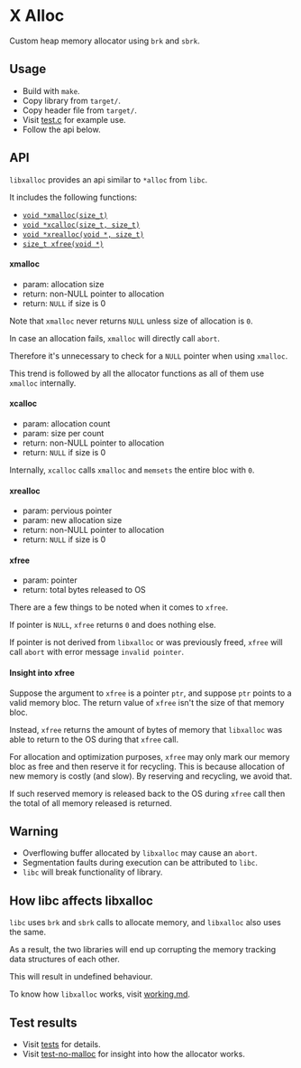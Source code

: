 # X Alloc
Custom heap memory allocator using `brk` and `sbrk`.

## Usage
- Build with `make`.
- Copy library from `target/`.
- Copy header file from `target/`.
- Visit [test.c](tests/test.c) for example use.
- Follow the api below.

## API
`libxalloc` provides an api similar to `*alloc` from `libc`.

It includes the following functions:
- [`void *xmalloc(size_t)`](#xmalloc)
- [`void *xcalloc(size_t, size_t)`](#xcalloc)
- [`void *xrealloc(void *, size_t)`](#xrealloc)
- [`size_t xfree(void *)`](#xfree)

#### xmalloc
- param: allocation size
- return: non-NULL pointer to allocation
- return: `NULL` if size is 0

Note that `xmalloc` never returns `NULL` unless size of allocation is `0`.

In case an allocation fails, `xmalloc` will directly call `abort`.

Therefore it's unnecessary to check for a `NULL` pointer when using `xmalloc`.

This trend is followed by all the allocator functions as all of them use `xmalloc` internally.

#### xcalloc
- param: allocation count
- param: size per count
- return: non-NULL pointer to allocation
- return: `NULL` if size is 0

Internally, `xcalloc` calls `xmalloc` and `memsets` the entire bloc with `0`.

#### xrealloc
- param: pervious pointer
- param: new allocation size
- return: non-NULL pointer to allocation
- return: `NULL` if size is 0

#### xfree
- param: pointer
- return: total bytes released to OS

There are a few things to be noted when it comes to `xfree`.

If pointer is `NULL`, `xfree` returns `0` and does nothing else.

If pointer is not derived from `libxalloc` or was previously freed, `xfree` will call `abort` with error message `invalid pointer`.

#### Insight into xfree
Suppose the argument to `xfree` is a pointer `ptr`, and suppose `ptr` points to a valid memory bloc.
The return value of `xfree` isn't the size of that memory bloc.

Instead, `xfree` returns the amount of bytes of memory that `libxalloc` was able to return to the OS during that `xfree` call.

For allocation and optimization purposes, `xfree` may only mark our memory bloc as free and then reserve it for recycling.
This is because allocation of new memory is costly (and slow). By reserving and recycling, we avoid that.

If such reserved memory is released back to the OS during `xfree` call then the total of all memory released is returned.

## Warning
- Overflowing buffer allocated by `libxalloc` may cause an `abort`.
- Segmentation faults during execution can be attributed to `libc`.
- `libc` will break functionality of library.

## How libc affects libxalloc
`libc` uses `brk` and `sbrk` calls to allocate memory, and `libxalloc` also uses the same.

As a result, the two libraries will end up corrupting the memory tracking data structures of each other.

This will result in undefined behaviour.

To know how `libxalloc` works, visit [working.md](docs/working.md).

## Test results
- Visit [tests](tests/README.md) for details.
- Visit [test-no-malloc](tests/README.md#test-no-malloc-results) for insight into how the allocator works.
